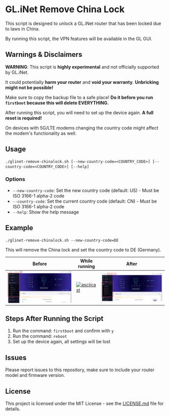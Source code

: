 # GL.iNet Remove China Lock

This script is designed to unlock a GL.iNet router that has been locked due to laws in China.

By running this script, the VPN features will be available in the GL GUI.

## Warnings & Disclaimers

**WARNING**: This script is **highly experimental** and not officially supported by GL.iNet. 

It could potentially **harm your router** and **void your warranty**. **Unbricking might not be possible!**

Make sure to copy the backup file to a safe place! **Do it before you run `firstboot` because this will delete EVERYTHING.**

After running this script, you will need to set up the device again. **A full reset is required!**

On devices with 5G/LTE modems changing the country code might affect the modem's functionality as well.

## Usage

```shell
./glinet-remove-chinalock.sh [--new-country-code=<COUNTRY_CODE>] [--country-code=<COUNTRY_CODE>] [--help]
```

### Options

- `--new-country-code`: Set the new country code (default: US) - Must be ISO 3166-1 alpha-2 code
- `--country-code`: Set the current country code (default: CN) - Must be ISO 3166-1 alpha-2 code
- `--help`: Show the help message

## Example

```shell
./glinet-remove-chinalock.sh --new-country-code=DE
```

This will remove the China lock and set the country code to DE (Germany).

| Before                       | While running                                                                      | After                      |
| ---------------------------- | ---------------------------------------------------------------------------------- | -------------------------- |
| ![before](images/before.png) | [![asciicast](https://asciinema.org/a/657862.svg)](https://asciinema.org/a/657862) | ![after](images/after.png) |

## Steps After Running the Script

1. Run the command: `firstboot` and confirm with `y`
2. Run the command: `reboot`
3. Set up the device again, all settings will be lost

## Issues

Please report issues to this repository, make sure to include your router model and firmware version.

## License

This project is licensed under the MIT License - see the [LICENSE.md](LICENSE.md) file for details.
